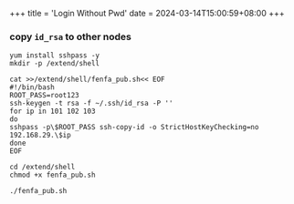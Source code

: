 +++
title = 'Login Without Pwd'
date = 2024-03-14T15:00:59+08:00
+++

### copy `id_rsa` to other nodes
```shell
yum install sshpass -y
mkdir -p /extend/shell

cat >>/extend/shell/fenfa_pub.sh<< EOF
#!/bin/bash
ROOT_PASS=root123
ssh-keygen -t rsa -f ~/.ssh/id_rsa -P ''
for ip in 101 102 103 
do
sshpass -p\$ROOT_PASS ssh-copy-id -o StrictHostKeyChecking=no 192.168.29.\$ip
done
EOF

cd /extend/shell
chmod +x fenfa_pub.sh

./fenfa_pub.sh
```
